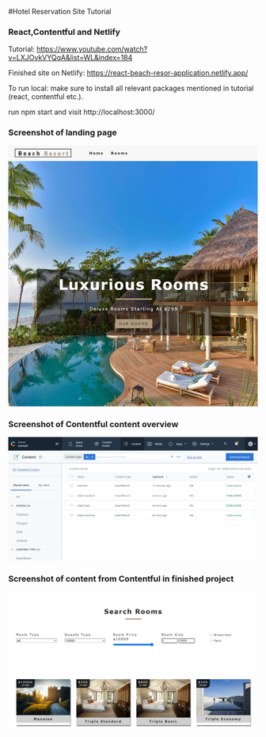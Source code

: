 #Hotel Reservation Site Tutorial 

### React,Contentful and Netlify 

Tutorial:
https://www.youtube.com/watch?v=LXJOvkVYQqA&list=WL&index=184

Finished site on Netlify: 
https://react-beach-resor-application.netlify.app/

To run local:
make sure to install all relevant packages mentioned in tutorial (react, contentful etc.).

run npm start and visit http://localhost:3000/ 

### Screenshot of landing page
![](screenshot.png)

### Screenshot of Contentful content overview
![](screenshot2.png)

### Screenshot of content from Contentful in finished project 
![](screenshot3.png)